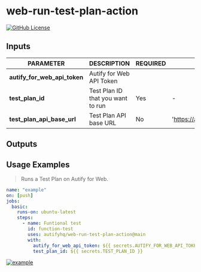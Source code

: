 # web-run-test-plan-action

[![GitHub License](https://img.shields.io/badge/license-MIT-lightgrey.svg)](https://raw.githubusercontent.com/autifyhq/web-run-test-plan-action/main/LICENSE)

## Inputs

| PARAMETER | DESCRIPTION | REQUIRED | DEFAULT | TYPE |
| --- | --- | --- | --- | --- |
| **autify_for_web_api_token** | Autify for Web API Token
| **test_plan_id** | Test Plan ID that you want to run | Yes | - | string |
| **test_plan_api_base_url** | Test Plan API base URL | No | 'https://app.autify.com/api/v1/schedules/' | string |

## Outputs

## Usage Examples

> Runs a Test Plan on Autify for Web.

```yaml
name: "example"
on: [push]
jobs:
  basic:
    runs-on: ubuntu-latest
    steps:
      - name: Funtional test
        id: function-test
        uses: autifyhq/web-run-test-plan-action@main    
        with:
          autify_for_web_api_token: ${{ secrets.AUTIFY_FOR_WEB_API_TOKEN }}
          test_plan_id: ${{ secrets.TEST_PLAN_ID }}
```

[![example](https://github.com/autifyhq/web-run-test-plan-action/actions/workflows/example.yml/badge.svg)](https://github.com/autifyhq/web-run-test-plan-action/actions/workflows/example.yml)